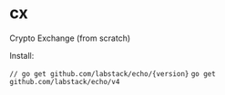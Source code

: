 # cx
Crypto Exchange (from scratch)

Install:

```// go get github.com/labstack/echo/{version}```
```go get github.com/labstack/echo/v4```
